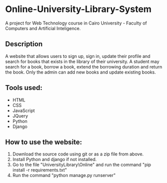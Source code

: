 # Online-University-Library-System
A project for Web Technology course in  Cairo University - Faculty of Computers and Artificial Inteligence.

## Description
A website that allows users to sign up, sign in, update their profile and search for books that exists in the library of their university. A student may search for a book, borrow a book, extend the borrowing duration and return the book. Only the admin can add new books and update existing books. 

 ## Tools used:
 - HTML
 - CSS
 - JavaScript
 - JQuery
 - Python 
 - Django
 
 ## How to use the website: 
 1. Download the source code using git or as a zip file from above.
 2. Install Python and django if not installed.
 3. Go to the file "UniversityLibrary\Online" and run the command "pip install -r requirements.txt"
 4. Run the command "python manage.py runserver"
